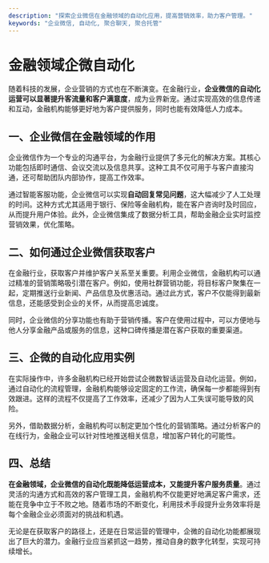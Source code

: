 ```yaml
---
description: "探索企业微信在金融领域的自动化应用，提高营销效率，助力客户管理。"
keywords: "企业微信, 自动化, 聚合聊天, 聚合托管"
---
```

# 金融领域企微自动化

随着科技的发展，企业营销的方式也在不断演变。在金融行业，**企业微信的自动化运营可以显著提升客流量和客户满意度**，成为业界新宠。通过实现高效的信息传递和互动，金融机构能够更好地为客户提供服务，同时也能有效降低人力成本。

## 一、企业微信在金融领域的作用

企业微信作为一个专业的沟通平台，为金融行业提供了多元化的解决方案。其核心功能包括即时通信、会议交流以及信息共享。这种工具不仅可用于与客户直接沟通，还可帮助团队内部协作，提高工作效率。

通过智能客服功能，企业微信可以实现**自动回复常见问题**，这大幅减少了人工处理的时间。这种方式尤其适用于银行、保险等金融机构，能在客户咨询时及时回应，从而提升用户体验。此外，企业微信集成了数据分析工具，帮助金融企业实时监控营销效果，优化策略。

## 二、如何通过企业微信获取客户

在金融行业，获取客户并维护客户关系至关重要。利用企业微信，金融机构可以通过精准的营销策略吸引潜在客户。例如，使用社群营销功能，将目标客户聚集在一起，定期推送行业新闻、产品信息及优惠活动。通过此方式，客户不仅能得到最新信息，还能感受到企业的关怀，从而提高忠诚度。

同时，企业微信的分享功能也有助于营销传播。客户在使用过程中，可以方便地与他人分享金融产品或服务的信息，这种口碑传播是潜在客户获取的重要渠道。

## 三、企微的自动化应用实例

在实际操作中，许多金融机构已经开始尝试企微数智话运营及自动化运营。例如，通过自动化的流程管理，金融机构能够设定固定的工作流，确保每一步都能得到有效跟进。这样的流程不仅提高了工作效率，还减少了因为人工失误可能导致的风险。

另外，借助数据分析，金融机构可以制定更加个性化的营销策略。通过分析客户的在线行为，金融企业可以针对性地推送相关信息，增加客户转化的可能性。

## 四、总结

**在金融领域，企业微信的自动化既能降低运营成本，又能提升客户服务质量**。通过灵活的沟通方式和高效的客户管理工具，金融机构不仅能更好地满足客户需求，还能在竞争中立于不败之地。随着市场的不断变化，利用技术手段提升业务效率将是每个金融企业必须面对的挑战和机遇。 

无论是在获取客户的路径上，还是在日常运营的管理中，企微的自动化功能都展现出了巨大的潜力。金融行业应当紧抓这一趋势，推动自身的数字化转型，实现可持续增长。
